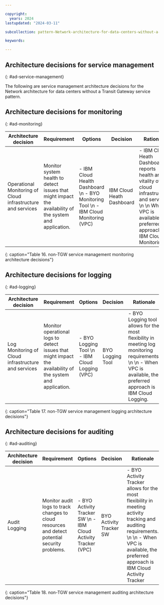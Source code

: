 ```yaml
---

copyright:
  years: 2024
lastupdated: "2024-03-11"

subcollection: pattern-Network-architecture-for-data-centers-without-a-Transit-Gateway-service

keywords:

---
```


## Architecture decisions for service management
{: #ad-service-management}

The following are service management architecture decisions for the Network architecture for data centers without a Transit Gateway service pattern.

## Architecture decisions for monitoring
{: #ad-monitoring}

| **Architecture decision**                                   | **Requirement**                                                                                          | **Options**                                                                                          | **Decision**              | **Rationale**                                                                                                                                                                        |
|-------------------------------------------------------------|----------------------------------------------------------------------------------------------------------|------------------------------------------------------------------------------------------------------|---------------------------|--------------------------------------------------------------------------------------------------------------------------------------------------------------------------------------|
| Operational Monitoring of Cloud infrastructure and services | Monitor system health to detect issues that might impact the availability of the system and application. | - IBM Cloud Health Dashboard  \n - BYO Monitoring Tool  \n - IBM Cloud Monitoring (VPC) | IBM Cloud Heath Dashboard | - IBM Cloud Heath Dashboard reports health and vitality of cloud infrastructure and services.  \n \n When VPC is available, the preferred approach is IBM Cloud Monitoring. |
{: caption="Table 16. non-TGW service management monitoring architecture decisions"}

## Architecture decisions for logging
{: #ad-logging}

| **Architecture decision**                           | **Requirement**                                                                                             | **Options**                                                | **Decision**     | **Rationale**                                                                                                                                                               |
|-----------------------------------------------------|-------------------------------------------------------------------------------------------------------------|------------------------------------------------------------|------------------|-----------------------------------------------------------------------------------------------------------------------------------------------------------------------------|
| Log Monitoring of Cloud infrastructure and services | Monitor operational logs to detect issues that might impact the availability of the system and application. | - BYO Logging Tool  \n - IBM Cloud Logging (VPC) | BYO Logging Tool | - BYO Logging tool allows for the most flexibility in meeting log monitoring requirements.  \n \n - When VPC is available, the preferred approach is IBM Cloud Logging. |
{: caption="Table 17. non-TGW service management logging architecture decisions"}

## Architecture decisions for auditing
{: #ad-auditing}

| **Architecture decision** | **Requirement**                                                                                | **Options**                                                                | **Decision**            | **Rationale**                                                                                                                                                                                              |
|---------------------------|------------------------------------------------------------------------------------------------|----------------------------------------------------------------------------|-------------------------|------------------------------------------------------------------------------------------------------------------------------------------------------------------------------------------------------------|
| Audit Logging             | Monitor audit logs to track changes to cloud resources and detect potential security problems. | - BYO Activity Tracker SW  \n - IBM Cloud Activity Tracker (VPC) | BYO Activity Tracker SW | - BYO Activity Tracker allows for the most flexibility in meeting activity tracking and auditing requirements.  \n \n - When VPC is available, the preferred approach is IBM Cloud Activity Tracker |
{: caption="Table 18. non-TGW service management auditing architecture decisions"}
